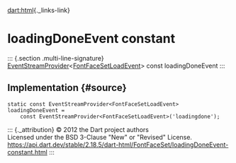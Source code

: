 [dart:html](../../dart-html/dart-html-library){._links-link}

loadingDoneEvent constant
=========================

::: {.section .multi-line-signature}
[EventStreamProvider](../eventstreamprovider-class)\<[FontFaceSetLoadEvent](../fontfacesetloadevent-class)\>
const loadingDoneEvent
:::

Implementation {#source}
--------------

``` {.language-dart data-language="dart"}
static const EventStreamProvider<FontFaceSetLoadEvent> loadingDoneEvent =
    const EventStreamProvider<FontFaceSetLoadEvent>('loadingdone');
```

::: {._attribution}
© 2012 the Dart project authors\
Licensed under the BSD 3-Clause \"New\" or \"Revised\" License.\
<https://api.dart.dev/stable/2.18.5/dart-html/FontFaceSet/loadingDoneEvent-constant.html>
:::
